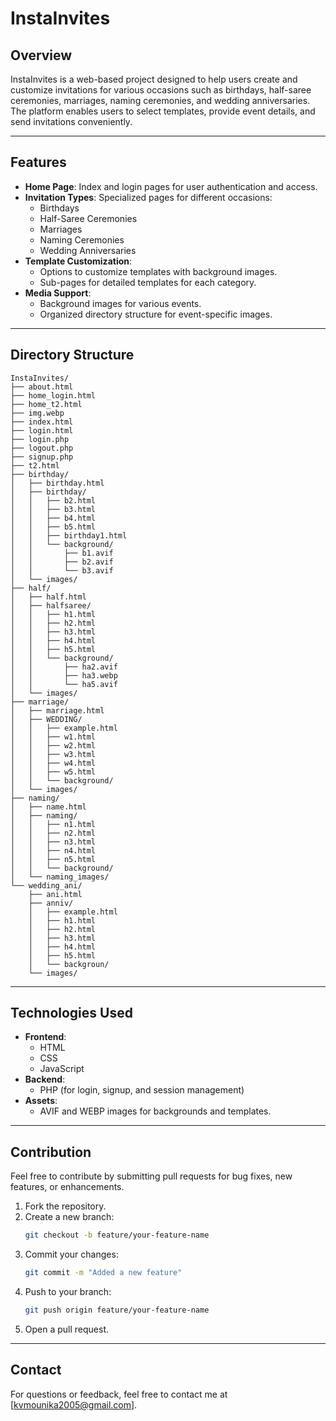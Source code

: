 # InstaInvites

## Overview
InstaInvites is a web-based project designed to help users create and customize invitations for various occasions such as birthdays, half-saree ceremonies, marriages, naming ceremonies, and wedding anniversaries. The platform enables users to select templates, provide event details, and send invitations conveniently.

---

## Features
- **Home Page**: Index and login pages for user authentication and access.
- **Invitation Types**: Specialized pages for different occasions:
  - Birthdays
  - Half-Saree Ceremonies
  - Marriages
  - Naming Ceremonies
  - Wedding Anniversaries
- **Template Customization**:
  - Options to customize templates with background images.
  - Sub-pages for detailed templates for each category.
- **Media Support**:
  - Background images for various events.
  - Organized directory structure for event-specific images.

---

## Directory Structure
```
InstaInvites/
├── about.html
├── home_login.html
├── home_t2.html
├── img.webp
├── index.html
├── login.html
├── login.php
├── logout.php
├── signup.php
├── t2.html
├── birthday/
│   ├── birthday.html
│   ├── birthday/
│   │   ├── b2.html
│   │   ├── b3.html
│   │   ├── b4.html
│   │   ├── b5.html
│   │   ├── birthday1.html
│   │   └── background/
│   │       ├── b1.avif
│   │       ├── b2.avif
│   │       └── b3.avif
│   └── images/
├── half/
│   ├── half.html
│   ├── halfsaree/
│   │   ├── h1.html
│   │   ├── h2.html
│   │   ├── h3.html
│   │   ├── h4.html
│   │   ├── h5.html
│   │   └── background/
│   │       ├── ha2.avif
│   │       ├── ha3.webp
│   │       └── ha5.avif
│   └── images/
├── marriage/
│   ├── marriage.html
│   ├── WEDDING/
│   │   ├── example.html
│   │   ├── w1.html
│   │   ├── w2.html
│   │   ├── w3.html
│   │   ├── w4.html
│   │   ├── w5.html
│   │   └── background/
│   └── images/
├── naming/
│   ├── name.html
│   ├── naming/
│   │   ├── n1.html
│   │   ├── n2.html
│   │   ├── n3.html
│   │   ├── n4.html
│   │   ├── n5.html
│   │   └── background/
│   └── naming_images/
└── wedding_ani/
    ├── ani.html
    ├── anniv/
    │   ├── example.html
    │   ├── h1.html
    │   ├── h2.html
    │   ├── h3.html
    │   ├── h4.html
    │   ├── h5.html
    │   └── backgroun/
    └── images/
```

---

## Technologies Used
- **Frontend**:
  - HTML
  - CSS
  - JavaScript
- **Backend**:
  - PHP (for login, signup, and session management)
- **Assets**:
  - AVIF and WEBP images for backgrounds and templates.

---

## Contribution
Feel free to contribute by submitting pull requests for bug fixes, new features, or enhancements. 

1. Fork the repository.
2. Create a new branch:
   ```bash
   git checkout -b feature/your-feature-name
   ```
3. Commit your changes:
   ```bash
   git commit -m "Added a new feature"
   ```
4. Push to your branch:
   ```bash
   git push origin feature/your-feature-name
   ```
5. Open a pull request.

---

## Contact
For questions or feedback, feel free to contact me at [kvmounika2005@gmail.com].

